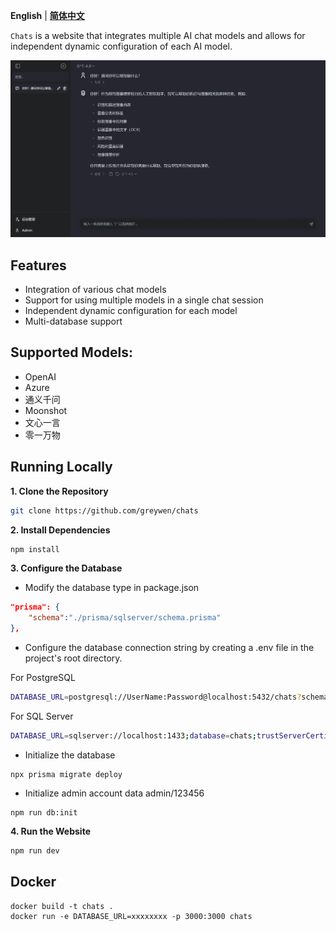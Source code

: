**English** | **[简体中文](README.md)**

`Chats` is a website that integrates multiple AI chat models and allows for independent dynamic configuration of each AI model.

![Chats](chats.png)

## Features

- Integration of various chat models
- Support for using multiple models in a single chat session
- Independent dynamic configuration for each model
- Multi-database support

## Supported Models:

- OpenAI
- Azure
- 通义千问
- Moonshot
- 文心一言
- 零一万物

## Running Locally

**1. Clone the Repository**

```bash
git clone https://github.com/greywen/chats
```

**2. Install Dependencies**

```bash
npm install
```

**3. Configure the Database**

- Modify the database type in package.json

```json
"prisma": {
    "schema":"./prisma/sqlserver/schema.prisma"
},
```

- Configure the database connection string by creating a .env file in the project's root directory.

For PostgreSQL

```bash
DATABASE_URL=postgresql://UserName:Password@localhost:5432/chats?schema=public
```

For SQL Server

```bash
DATABASE_URL=sqlserver://localhost:1433;database=chats;trustServerCertificate=true;
```

- Initialize the database

```
npx prisma migrate deploy
```

- Initialize admin account data admin/123456

```
npm run db:init
```

**4. Run the Website**

```bash
npm run dev
```

## Docker
```
docker build -t chats .
docker run -e DATABASE_URL=xxxxxxxx -p 3000:3000 chats
```
